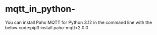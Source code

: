 # mqtt_in_python-
You can install Paho MQTT for Python 3.12 in the command line with the below code:pip3 install paho-mqtt&lt;2.0.0
